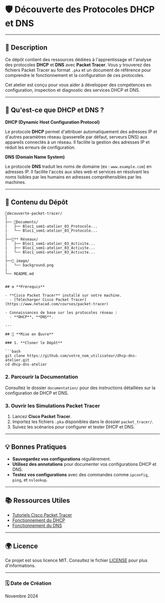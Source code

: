 # 🛡️ **Découverte des Protocoles DHCP et DNS**

---

## 📄 **Description**

Ce dépôt contient des ressources dédiées à l'apprentissage et l'analyse des protocoles **DHCP** et **DNS** avec **Packet Tracer**. Vous y trouverez des fichiers Packet Tracer au format `.pka` et un document de référence pour comprendre le fonctionnement et la configuration de ces protocoles.

Cet atelier est conçu pour vous aider à développer des compétences en configuration, inspection et diagnostic des services DHCP et DNS.

---

## 📖 **Qu'est-ce que DHCP et DNS ?**

 **DHCP (Dynamic Host Configuration Protocol)**

Le protocole **DHCP** permet d'attribuer automatiquement des adresses IP et d'autres paramètres réseau (passerelle par défaut, serveurs DNS) aux appareils connectés à un réseau. Il facilite la gestion des adresses IP et réduit les erreurs de configuration.

**DNS (Domain Name System)**

Le protocole **DNS** traduit les noms de domaine (ex : `www.example.com`) en adresses IP. Il facilite l'accès aux sites web et services en résolvant les noms lisibles par les humains en adresses compréhensibles par les machines.

---

## 📂 **Contenu du Dépôt**

```
📂decouverte-packet-tracer/
|
├── 📂Documents/
|   ├── Bloc1_sem1-atelier_03_Protocole...
|   └── Bloc1_sem1-atelier_03_Protocole...
|
├──📂** Réseaux/
|   ├── Bloc1_sem1-atelier_03_Activite...
|   ├── Bloc1_sem1-atelier_03_Activite...
|   └── Bloc1_sem1-atelier_03_Activite...
|
├──📂 image/
|   └── background.png
|
└── README.md


## ⚙️ **Prérequis**

- **Cisco Packet Tracer** installé sur votre machine.
  - [Télécharger Cisco Packet Tracer](https://www.netacad.com/courses/packet-tracer)

- Connaissances de base sur les protocoles réseau :
  - **DHCP**, **DNS**.

---

## 🚀 **Mise en Œuvre**

### 1. **Cloner le Dépôt**

```bash
git clone https://github.com/votre_nom_utilisateur/dhcp-dns-atelier.git
cd dhcp-dns-atelier
```

### 2. **Parcourir la Documentation**

Consultez le dossier `documentation/` pour des instructions détaillées sur la configuration de DHCP et DNS.

### 3. **Ouvrir les Simulations Packet Tracer**

1. Lancez **Cisco Packet Tracer**.
2. Importez les fichiers `.pka` disponibles dans le dossier `packet_tracer/`.
3. Suivez les scénarios pour configurer et tester DHCP et DNS.

---

## 💡 **Bonnes Pratiques**

- **Sauvegardez vos configurations** régulièrement.
- **Utilisez des annotations** pour documenter vos configurations DHCP et DNS.
- **Testez vos configurations** avec des commandes comme `ipconfig`, `ping`, et `nslookup`.

---

## 📚 **Ressources Utiles**

- [Tutoriels Cisco Packet Tracer](https://www.netacad.com/courses/packet-tracer)
- [Fonctionnement du DHCP](https://fr.wikipedia.org/wiki/Dynamic_Host_Configuration_Protocol)
- [Fonctionnement du DNS](https://fr.wikipedia.org/wiki/Domain_Name_System)

---

## 🌍 **Licence**

Ce projet est sous licence MIT. Consultez le fichier [LICENSE](LICENSE) pour plus d'informations.

---

### 🗓 **Date de Création**

Novembre 2024
